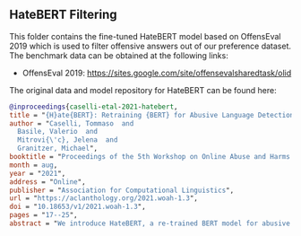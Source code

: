 ## HateBERT Filtering
This folder contains the fine-tuned HateBERT model based on OffensEval 2019 which is used to filter offensive answers out of our preference dataset.
The benchmark data can be obtained at the following links:
- OffensEval 2019: https://sites.google.com/site/offensevalsharedtask/olid

The original data and model repository for HateBERT can be found here:

```bibtex
@inproceedings{caselli-etal-2021-hatebert,
title = "{H}ate{BERT}: Retraining {BERT} for Abusive Language Detection in {E}nglish",
author = "Caselli, Tommaso  and
  Basile, Valerio  and
  Mitrovi{\'c}, Jelena  and
  Granitzer, Michael",
booktitle = "Proceedings of the 5th Workshop on Online Abuse and Harms (WOAH 2021)",
month = aug,
year = "2021",
address = "Online",
publisher = "Association for Computational Linguistics",
url = "https://aclanthology.org/2021.woah-1.3",
doi = "10.18653/v1/2021.woah-1.3",
pages = "17--25",
abstract = "We introduce HateBERT, a re-trained BERT model for abusive language detection in English. The model was trained on RAL-E, a large-scale dataset of Reddit comments in English from communities banned for being offensive, abusive, or hateful that we have curated and made available to the public. We present the results of a detailed comparison between a general pre-trained language model and the retrained version on three English datasets for offensive, abusive language and hate speech detection tasks. In all datasets, HateBERT outperforms the corresponding general BERT model. We also discuss a battery of experiments comparing the portability of the fine-tuned models across the datasets, suggesting that portability is affected by compatibility of the annotated phenomena.",
```
